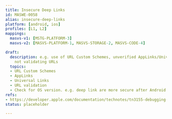 ```yaml
---
title: Insecure Deep Links
id: MASWE-0058
alias: insecure-deep-links
platform: [android, ios]
profiles: [L1, L2]
mappings:
  masvs-v1: [MSTG-PLATFORM-3]
  masvs-v2: [MASVS-PLATFORM-1, MASVS-STORAGE-2, MASVS-CODE-4]

draft:
  description: e.g. use of URL Custom Schemes, unverified AppLinks/Universal Links,
    not validating URLs
  topics:
  - URL Custom Schemes
  - AppLinks
  - Universal Links
  - URL validation
  - Check for OS version. e.g. deep link are more secure after Android XX
refs:
- https://developer.apple.com/documentation/technotes/tn3155-debugging-universal-links
status: placeholder

---
```


